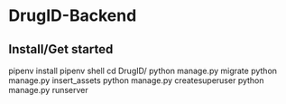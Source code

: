 # DrugID-Backend

## Install/Get started
pipenv install
pipenv shell
cd DrugID/
python manage.py migrate
python manage.py insert_assets
python manage.py createsuperuser
python manage.py runserver
